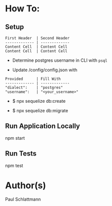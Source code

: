 # How To:

## Setup
```
First Header  | Second Header
------------- | -------------
Content Cell  | Content Cell
Content Cell  | Content Cell
```

- Determine postgres username in CLI with ```psql```

- Update /config/config.json with
```
Provided      | Fill With
------------- | -------------
"dialect":    | "postgres"
"username":   | "<your_username>"
```

- $ npx sequelize db:create

- $ npx sequelize db:migrate

## Run Application Locally

npm start

## Run Tests

npm test

# Author(s)

Paul Schlattmann
